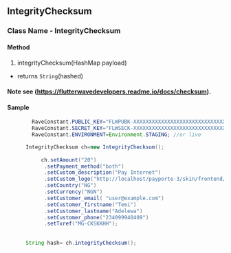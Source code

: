 ## IntegrityChecksum

### Class Name - IntegrityChecksum

#### Method
1. integrityChecksum(HashMap payload)
  - returns `String`(hashed)
#### Note see (https://flutterwavedevelopers.readme.io/docs/checksum).
 
 
#### Sample

```java
        RaveConstant.PUBLIC_KEY="FLWPUBK-XXXXXXXXXXXXXXXXXXXXXXXXXXXXXXXX-X";
        RaveConstant.SECRET_KEY="FLWSECK-XXXXXXXXXXXXXXXXXXXXXXXXXXXXXXXX-X";
        RaveConstant.ENVIRONMENT=Environment.STAGING; //or live

      IntegrityChecksum ch=new IntegrityChecksum();
    
           ch.setAmount("20")
            .setPayment_method("both")
            .setCustom_description("Pay Internet")
            .setCustom_logo("http://localhost/payporte-3/skin/frontend/ultimo/shoppy/custom/images/logo.svg")
            .setCountry("NG")
            .setCurrency("NGN")
            .setCustomer_email( "user@example.com")
            .setCustomer_firstname("Temi")
            .setCustomer_lastname("Adelewa")
            .setCustomer_phone("234099940409")
            .setTxref("MG-CKSKKHH");
       
       
      String hash= ch.integrityChecksum();

       
```

